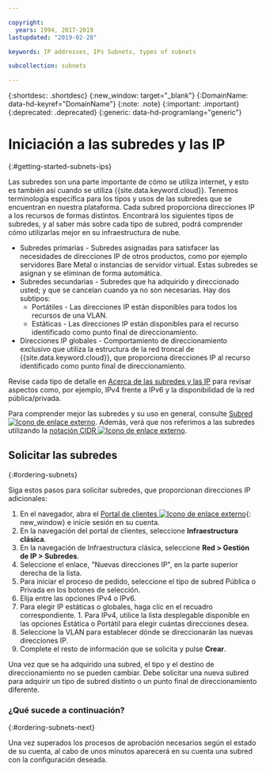 ```yaml
---

copyright:
  years: 1994, 2017-2019
lastupdated: "2019-02-28"

keywords: IP addresses, IPs Subnets, types of subnets

subcollection: subnets

---
```


{:shortdesc: .shortdesc}
{:new_window: target="_blank"}
{:DomainName: data-hd-keyref="DomainName"}
{:note: .note}
{:important: .important}
{:deprecated: .deprecated}
{:generic: data-hd-programlang="generic"}

# Iniciación a las subredes y las IP
{:#getting-started-subnets-ips}

Las subredes son una parte importante de cómo se utiliza internet, y esto es también así cuando se utiliza {{site.data.keyword.cloud}}. Tenemos terminología específica para los tipos y usos de las subredes que se encuentran en nuestra plataforma. Cada subred proporciona direcciones IP a los recursos de formas distintos. Encontrará los siguientes tipos de subredes, y al saber más sobre cada tipo de subred, podrá comprender cómo utilizarlas mejor en su infraestructura de nube.

  * Subredes primarias - Subredes asignadas para satisfacer las necesidades de direcciones IP de otros productos, como por ejemplo servidores Bare Metal o instancias de servidor virtual. Estas subredes se asignan y se eliminan de forma automática.
  * Subredes secundarias - Subredes que ha adquirido y direccionado usted; y que se cancelan cuando ya no son necesarias. Hay dos subtipos:
    * Portátiles - Las direcciones IP están disponibles para todos los recursos de una VLAN.
    * Estáticas - Las direcciones IP están disponibles para el recurso identificado como punto final de direccionamiento.
  * Direcciones IP globales - Comportamiento de direccionamiento exclusivo que utiliza la estructura de la red troncal de {{site.data.keyword.cloud}}, que proporciona direcciones IP al recurso identificado como punto final de direccionamiento.

Revise cada tipo de detalle en [Acerca de las subredes y las IP](/docs/infrastructure/subnets?topic=subnets-about-subnets-and-ips) para revisar aspectos como, por ejemplo, IPv4 frente a IPv6 y la disponibilidad de la red pública/privada.

Para comprender mejor las subredes y su uso en general, consulte [Subred ![Icono de enlace externo](../../icons/launch-glyph.svg "Icono de enlace externo")](https://en.wikipedia.org/wiki/Subnetwork).
Además, verá que nos referimos a las subredes utilizando la [notación CIDR ![Icono de enlace externo](../../icons/launch-glyph.svg "Icono de enlace externo")](https://en.wikipedia.org/wiki/Classless_Inter-Domain_Routing).


## Solicitar las subredes
{:#ordering-subnets}

Siga estos pasos para solicitar subredes, que proporcionan direcciones IP adicionales:

  1. En el navegador, abra el [Portal de clientes ![Icono de enlace externo](../../icons/launch-glyph.svg "Icono de enlace externo")](https://{DomainName}/){: new_window} e inicie sesión en su cuenta.
  1. En la navegación del portal de clientes, seleccione **Infraestructura clásica**. 
  1. En la navegación de Infraestructura clásica, seleccione **Red > Gestión de IP > Subredes**.
  1. Seleccione el enlace, "Nuevas direcciones IP", en la parte superior derecha de la lista.
  1. Para iniciar el proceso de pedido, seleccione el tipo de subred Pública o Privada en los botones de selección.
  1. Elija entre las opciones IPv4 o IPv6.
  1. Para elegir IP estáticas o globales, haga clic en el recuadro correspondiente. 
    1. Para IPv4, utilice la lista desplegable disponible en las opciones Estática o Portátil para elegir cuántas direcciones desea. 
  1. Seleccione la VLAN para establecer dónde se direccionarán las nuevas direcciones IP.
  1. Complete el resto de información que se solicita y pulse **Crear**.


Una vez que se ha adquirido una subred, el tipo y el destino de direccionamiento no se pueden cambiar. Debe solicitar una nueva subred para adquirir un tipo de subred distinto o un punto final de direccionamiento diferente.

### ¿Qué sucede a continuación?
{:#ordering-subnets-next}

Una vez superados los procesos de aprobación necesarios según el estado de su cuenta, al cabo de unos minutos aparecerá en su cuenta una subred con la configuración deseada.

